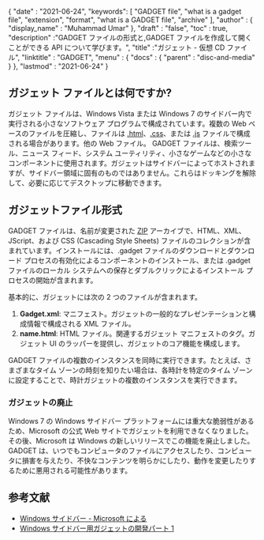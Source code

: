 {
  "date" : "2021-06-24",
  "keywords": [ "GADGET file", "what is a gadget file", "extension", "format", "what is a GADGET file", "archive" ],
  "author" : {
    "display_name" : "Muhammad Umar"
},
  "draft" : "false",
   "toc" : true,
  "description" :"GADGET ファイルの形式と,GADGET ファイルを作成して開くことができる API について学びます。",
  "title" :"ガジェット - 仮想 CD ファイル",
  "linktitle" : "GADGET",
  "menu" : {
    "docs" : {
      "parent" : "disc-and-media"
}
},
  "lastmod" : "2021-06-24"
}

## ガジェット ファイルとは何ですか?

ガジェット ファイルは、Windows Vista または Windows 7 のサイドバー内で実行される小さなソフトウェア プログラムで構成されています。複数の Web ベースのファイルを圧縮し、ファイルは [.html](/web/html)、[.css](/web/css)、または [.js](/web/js/) ファイルで構成される場合があります。他の Web ファイル。 GADGET ファイルは、検索ツール、ニュース フィード、システム ユーティリティ、小さなゲームなどの小さなコンポーネントに使用されます。ガジェットはサイドバーによってホストされますが、サイドバー領域に固有のものではありません。これらはドッキングを解除して、必要に応じてデスクトップに移動できます。

## ガジェットファイル形式

GADGET ファイルは、名前が変更された [ZIP](/compression/zip/) アーカイブで、HTML、XML、JScript、および CSS (Cascading Style Sheets) ファイルのコレクションが含まれています。インストールには、.gadget ファイルのダウンロードとダウンロード プロセスの有効化によるコンポーネントのインストール、または .gadget ファイルのローカル システムへの保存とダブルクリックによるインストール プロセスの開始が含まれます。

基本的に、ガジェットには次の 2 つのファイルが含まれます。

1. **Gadget.xml**: マニフェスト。ガジェットの一般的なプレゼンテーションと構成情報で構成される XML ファイル。
2. **name.html**: HTML ファイル。<name>関連するガジェット マニフェストのタグ。ガジェット UI のラッパーを提供し、ガジェットのコア機能を構成します。

GADGET ファイルの複数のインスタンスを同時に実行できます。たとえば、さまざまなタイム ゾーンの時刻を知りたい場合は、各時計を特定のタイム ゾーンに設定することで、時計ガジェットの複数のインスタンスを実行できます。

### ガジェットの廃止

Windows 7 の Windows サイドバー プラットフォームには重大な脆弱性があるため、Microsoft の公式 Web サイトでガジェットを利用できなくなりました。その後、Microsoft は Windows の新しいリリースでこの機能を廃止しました。 GADGET は、いつでもコンピュータのファイルにアクセスしたり、コンピュータに損害を与えたり、不快なコンテンツを明らかにしたり、動作を変更したりするために悪用される可能性があります。

## 参考文献

* [Windows サイドバー - Microsoft による](https://docs.microsoft.com/en-us/previous-versions/windows/desktop/sidebar/-sidebar-entry)
* [Windows サイドバー用ガジェットの開発パート 1](https://docs.microsoft.com/en-us/previous-versions/windows/desktop/sidebar/-sidebar-overview-gdo)

